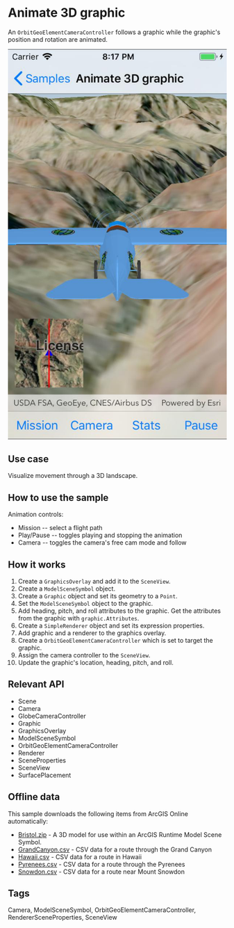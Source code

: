 # Animate 3D graphic

An `OrbitGeoElementCameraController` follows a graphic while the graphic's position and rotation are animated.

![screenshot](Animate3DGraphic.jpg)

## Use case

Visualize movement through a 3D landscape.

## How to use the sample

Animation controls:

* Mission -- select a flight path
* Play/Pause -- toggles playing and stopping the animation
* Camera -- toggles the camera's free cam mode and follow

## How it works

1. Create a `GraphicsOverlay` and add it to the `SceneView`.
2. Create a `ModelSceneSymbol` object.
3. Create a `Graphic` object and set its geometry to a `Point`.
4. Set the `ModelSceneSymbol` object to the graphic.
5. Add heading, pitch, and roll attributes to the graphic. Get the attributes from the graphic with `graphic.Attributes`.
6. Create a `SimpleRenderer` object and set its expression properties.
7. Add graphic and a renderer to the graphics overlay.
8. Create a `OrbitGeoElementCameraController` which is set to target the graphic.
9. Assign the camera controller to the `SceneView`.
10. Update the graphic's location, heading, pitch, and roll.

## Relevant API

* Scene
* Camera
* GlobeCameraController
* Graphic
* GraphicsOverlay
* ModelSceneSymbol
* OrbitGeoElementCameraController
* Renderer
* SceneProperties
* SceneView
* SurfacePlacement

## Offline data

This sample downloads the following items from ArcGIS Online automatically:

* [Bristol.zip](https://www.arcgis.com/home/item.html?id=681d6f7694644709a7c830ec57a2d72b) - A 3D model for use within an ArcGIS Runtime Model Scene Symbol.
* [GrandCanyon.csv](https://www.arcgis.com/home/item.html?id=290f0c571c394461a8b58b6775d0bd63) - CSV data for a route through the Grand Canyon
* [Hawaii.csv](https://www.arcgis.com/home/item.html?id=e87c154fb9c2487f999143df5b08e9b1) - CSV data for a route in Hawaii
* [Pyrenees.csv](https://www.arcgis.com/home/item.html?id=5a9b60cee9ba41e79640a06bcdf8084d) - CSV data for a route through the Pyrenees
* [Snowdon.csv](https://www.arcgis.com/home/item.html?id=12509ffdc684437f8f2656b0129d2c13) - CSV data for a route near Mount Snowdon

## Tags

Camera, ModelSceneSymbol, OrbitGeoElementCameraController, RendererSceneProperties, SceneView
